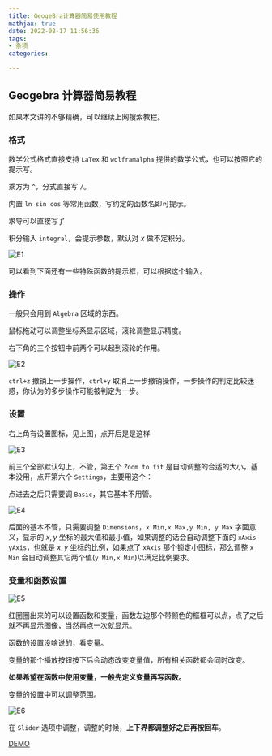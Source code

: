 ```yaml
---
title: GeogeBra计算器简易使用教程
mathjax: true
date: 2022-08-17 11:56:36
tags:
- 杂项
categories:

---
```


## Geogebra 计算器简易教程

如果本文讲的不够精确，可以继续上网搜索教程。

### 格式

数学公式格式直接支持 `LaTex` 和 `wolframalpha` 提供的数学公式，也可以按照它的提示写。

乘方为 `^`，分式直接写 `/`。

内置 `ln sin cos` 等常用函数，写约定的函数名即可提示。

求导可以直接写 $f'$

积分输入 `integral`，会提示参数，默认对 $x$ 做不定积分。

![E1](https://raw.githubusercontent.com/huan-yp/image_space/master/202208171134545.png)

可以看到下面还有一些特殊函数的提示框，可以根据这个输入。

### 操作

一般只会用到 `Algebra` 区域的东西。

鼠标拖动可以调整坐标系显示区域，滚轮调整显示精度。

右下角的三个按钮中前两个可以起到滚轮的作用。

![E2](https://raw.githubusercontent.com/huan-yp/image_space/master/202208171134475.PNG)

`ctrl+z` 撤销上一步操作，`ctrl+y` 取消上一步撤销操作，一步操作的判定比较迷惑，你认为的多步操作可能被判定为一步。

### 设置

右上角有设置图标，见上图，点开后是是这样

![E3](https://raw.githubusercontent.com/huan-yp/image_space/master/202208171134442.PNG)

前三个全部默认勾上，不管，第五个 `Zoom to fit` 是自动调整的合适的大小，基本没用，点开第六个 `Settings`，主要用这个：

点进去之后只需要调 `Basic`，其它基本不用管。

![E4](https://raw.githubusercontent.com/huan-yp/image_space/master/202208171134810.PNG)

后面的基本不管，只需要调整 `Dimensions`，`x Min,x Max,y Min, y Max` 字面意义，显示的 $x,y$ 坐标的最大值和最小值，如果调整的话会自动调整下面的 `xAxis yAxis`，也就是 $x,y$ 坐标的比例，如果点了 `xAxis` 那个锁定小图标，那么调整 `x Min` 会自动调整其它两个值(`y Min,x Min`)以满足比例要求。

### 变量和函数设置

![E5](https://raw.githubusercontent.com/huan-yp/image_space/master/202208171134339.PNG)

红圈圈出来的可以设置函数和变量，函数左边那个带颜色的框框可以点，点了之后就不再显示图像，当然再点一次就显示。

函数的设置没啥说的，看变量。

变量的那个播放按钮按下后会动态改变变量值，所有相关函数都会同时改变。

**如果希望在函数中使用变量，一般先定义变量再写函数。**

变量的设置中可以调整范围。

![E6](https://raw.githubusercontent.com/huan-yp/image_space/master/202208171134005.PNG)

在 `Slider` 选项中调整，调整的时候，**上下界都调整好之后再按回车**。

[DEMO](https://www.geogebra.org/calculator/fgqtercd)